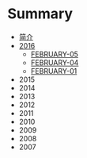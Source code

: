 # Summary

* [简介](README.md)
* [2016](2016/2016.md)
   * [FEBRUARY-05](february-05.md)
   * [FEBRUARY-04](february-04.md)
   * [FEBRUARY-01](february-01.md)
* 2015
* 2014
* 2013
* 2012
* 2011
* 2010
* 2009
* 2008
* 2007

